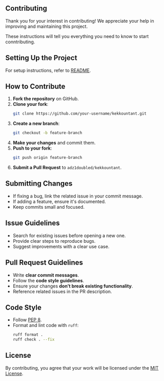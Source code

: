 
## Contributing

Thank you for your interest in contributing! We appreciate your help in improving and maintaining this project.

These instructions will tell you everything you need to know to start conntributing.

## Setting Up the Project

For setup instructions, refer to [README](README.md).

## How to Contribute

1. **Fork the repository** on GitHub.
2. **Clone your fork**:
   ```sh
   git clone https://github.com/your-username/kekkountant.git
   ```
3. **Create a new branch**:
   ```sh
   git checkout -b feature-branch
   ```
4. **Make your changes** and commit them.
5. **Push to your fork**:
   ```sh
   git push origin feature-branch
   ```
6. **Submit a Pull Request** to `adz1doubled/kekkountant`.

## Submitting Changes

- If fixing a bug, link the related issue in your commit message.
- If adding a feature, ensure it's documented.
- Keep commits small and focused.

## Issue Guidelines

- Search for existing issues before opening a new one.
- Provide clear steps to reproduce bugs.
- Suggest improvements with a clear use case.

## Pull Request Guidelines

- Write **clear commit messages**.
- Follow the **code style guidelines**.
- Ensure your changes **don’t break existing functionality**.
- Reference related issues in the PR description.

## Code Style

- Follow [PEP 8](https://peps.python.org/pep-0008/).
- Format and lint code with `ruff`:
  ```sh
  ruff format .
  ruff check . --fix
  ```

## License

By contributing, you agree that your work will be licensed under the [MIT License](LICENSE).